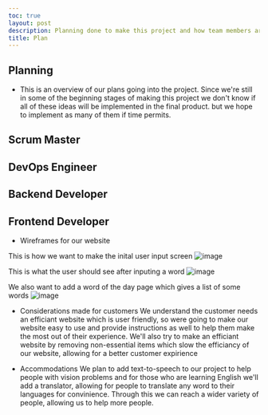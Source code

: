 ```yaml
---
toc: true
layout: post
description: Planning done to make this project and how team members are contributing to project goals
title: Plan
---
```


## Planning

- This is an overview of our plans going into the project. Since we're still in some of the beginning stages of making this project we don't know if all of these ideas will be implemented in the final product. but we hope to implement as many of them if time permits.

## Scrum Master

## DevOps Engineer

## Backend Developer

## Frontend Developer

- Wireframes for our website

This is how we want to make the inital user input screen
![image](https://user-images.githubusercontent.com/82348259/197446035-a0cb20cc-e73f-4d40-bfe6-a3799536d0c2.png)

This is what the user should see after inputing a word
![image](https://user-images.githubusercontent.com/82348259/197446183-3bb187c7-a20d-4d3b-a726-9a8e1365c929.png)

We also want to add a word of the day page which gives a list of some words
![image](https://user-images.githubusercontent.com/82348259/197446471-b5ddc5d7-8de5-441a-a665-7406a658272b.png)

- Considerations made for customers
We understand the customer needs an efficiant website which is user friendly, so were going to make our website easy to use and provide instructions as well to help them make the most out of their experience. We'll also try to make an efficiant website by removing non-essential items which slow the efficiancy of our website, allowing for a better customer expirience

- Accommodations
We plan to add text-to-speech to our project to help people with vision problems and for those who are learning English we'll add a translator, allowing for people to translate any word to their languages for convinience. Through this we can reach a wider variety of people, allowing us to help more people.
